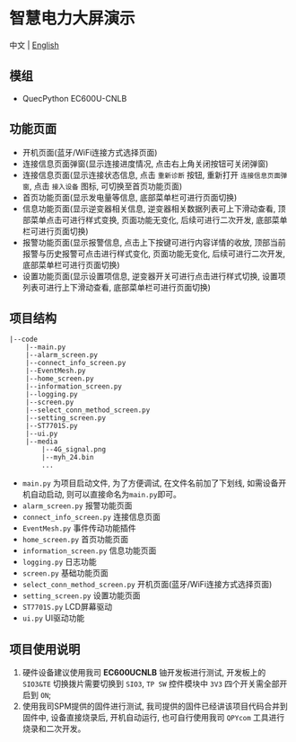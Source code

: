 # 智慧电力大屏演示

中文 | [English](https://github.com/QuecPython/xxx/blob/EN/README.md)

## 模组

- QuecPython EC600U-CNLB

## 功能页面

- 开机页面(蓝牙/WiFi连接方式选择页面)
- 连接信息页面弹窗(显示连接进度情况, 点击右上角关闭按钮可关闭弹窗)
- 连接信息页面(显示连接状态信息, 点击 `重新诊断` 按钮, 重新打开 `连接信息页面弹窗`, 点击 `接入设备` 图标, 可切换至首页功能页面)
- 首页功能页面(显示发电量等信息, 底部菜单栏可进行页面切换)
- 信息功能页面(显示逆变器相关信息, 逆变器相关数据列表可上下滑动查看, 顶部菜单点击可进行样式变换, 页面功能无变化, 后续可进行二次开发, 底部菜单栏可进行页面切换)
- 报警功能页面(显示报警信息, 点击上下按键可进行内容详情的收放, 顶部当前报警与历史报警可点击进行样式变化, 页面功能无变化, 后续可进行二次开发, 底部菜单栏可进行页面切换)
- 设置功能页面(显示设置项信息, 逆变器开关可进行点击进行样式切换, 设置项列表可进行上下滑动查看, 底部菜单栏可进行页面切换)

## 项目结构

```shell
|--code
    |--main.py
    |--alarm_screen.py
    |--connect_info_screen.py
    |--EventMesh.py
    |--home_screen.py
    |--information_screen.py
    |--logging.py
    |--screen.py
    |--select_conn_method_screen.py
    |--setting_screen.py
    |--ST7701S.py
    |--ui.py
    |--media
        |--4G_signal.png
        |--myh_24.bin
        ...
```

- `main.py` 为项目启动文件, 为了方便调试, 在文件名前加了下划线, 如需设备开机自动启动, 则可以直接命名为`main.py`即可。
- `alarm_screen.py` 报警功能页面
- `connect_info_screen.py` 连接信息页面
- `EventMesh.py` 事件传动功能插件
- `home_screen.py` 首页功能页面
- `information_screen.py` 信息功能页面
- `logging.py` 日志功能
- `screen.py` 基础功能页面
- `select_conn_method_screen.py` 开机页面(蓝牙/WiFi连接方式选择页面)
- `setting_screen.py` 设置功能页面
- `ST7701S.py` LCD屏幕驱动
- `ui.py` UI驱动功能

## 项目使用说明

1. 硬件设备建议使用我司 **EC600UCNLB** 铀开发板进行测试, 开发板上的 `SIO3&TE` 切换拨片需要切换到 `SIO3`, `TP SW` 控件模块中 `3V3` 四个开关需全部开启到 `ON`;
2. 使用我司SPM提供的固件进行测试, 我司提供的固件已经讲该项目代码合并到固件中, 设备直接烧录后, 开机自动运行, 也可自行使用我司 `QPYcom` 工具进行烧录和二次开发。
